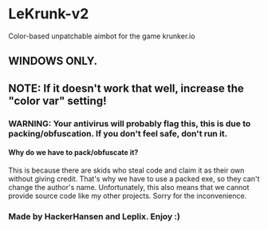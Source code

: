 # LeKrunk-v2
Color-based unpatchable aimbot for the game krunker.io

## WINDOWS ONLY. 

## NOTE: If it doesn't work that well, increase the "color var" setting! 

### WARNING: Your antivirus will probably flag this, this is due to packing/obfuscation. If you don't feel safe, don't run it. 

#### Why do we have to pack/obfuscate it? 

This is because there are skids who steal code and claim it as their own without giving credit. That's why we have to use a packed exe, so they can't change the author's name. Unfortunately, this also means that we cannot provide source code like my other projects. Sorry for the inconvenience. 

### Made by HackerHansen and Leplix. Enjoy :) 
